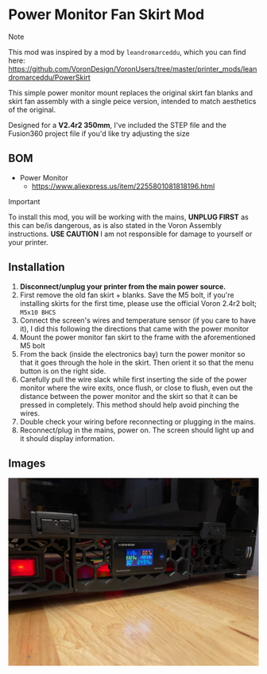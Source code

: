# Power Monitor Fan Skirt Mod

> [!NOTE]
> This mod was inspired by a mod by `leandromarceddu`, which you can find here: <https://github.com/VoronDesign/VoronUsers/tree/master/printer_mods/leandromarceddu/PowerSkirt>

This simple power monitor mount replaces the original skirt fan blanks and skirt fan assembly with a single peice version, intended to match aesthetics of the original.

Designed for a **V2.4r2 350mm**, I've included the STEP file and the Fusion360 project file if you'd like try adjusting the size

## BOM

- Power Monitor
  - <https://www.aliexpress.us/item/2255801081818196.html>

> [!IMPORTANT]
> To install this mod, you will be working with the mains, **UNPLUG FIRST** as this can be/is dangerous, as is also stated in the Voron Assembly instructions. **USE CAUTION** I am not responsible for damage to yourself or your printer.

## Installation

1. **Disconnect/unplug your printer from the main power source.**
2. First remove the old fan skirt + blanks. Save the M5 bolt, if you're installing skirts for the first time, please use the official Voron 2.4r2 bolt; `M5x10 BHCS`
3. Connect the screen's wires and temperature sensor (if you care to have it), I did this following the directions that came with the power monitor
4. Mount the power monitor fan skirt to the frame with the aforementioned M5 bolt
5. From the back (inside the electronics bay) turn the power monitor so that it goes through the hole in the skirt. Then orient it so that the menu button is on the right side.
6. Carefully pull the wire slack while first inserting the side of the power monitor where the wire exits, once flush, or close to flush, even out the distance between the power monitor and the skirt so that it can be pressed in completely. This method should help avoid pinching the wires.
7. Double check your wiring before reconnecting or plugging in the mains.
8. Reconnect/plug in the mains, power on. The screen should light up and it should display information.

## Images

![Power Skirt](Images/power_monitor_fan_skirt.jpg)
